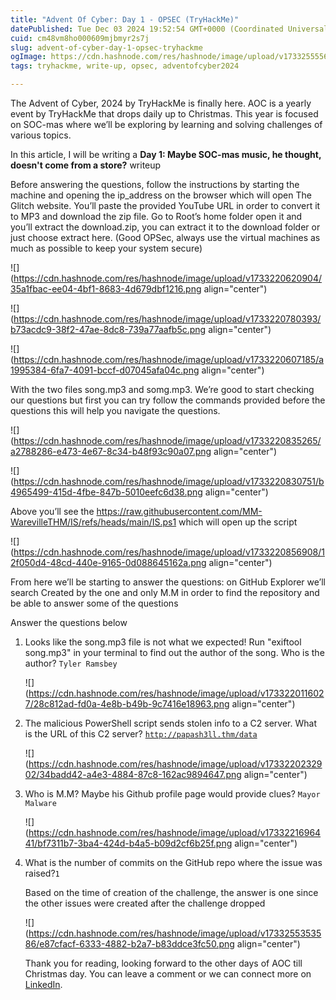 ```yaml
---
title: "Advent Of Cyber: Day 1 - OPSEC (TryHackMe)"
datePublished: Tue Dec 03 2024 19:52:54 GMT+0000 (Coordinated Universal Time)
cuid: cm48vm8ho000609mjbmyr2s7j
slug: advent-of-cyber-day-1-opsec-tryhackme
ogImage: https://cdn.hashnode.com/res/hashnode/image/upload/v1733255556311/65747865-9c98-40c5-9359-fcfa42cc6175.png
tags: tryhackme, write-up, opsec, adventofcyber2024

---
```


The Advent of Cyber, 2024 by TryHackMe is finally here. AOC is a yearly event by TryHackMe that drops daily up to Christmas. This year is focused on SOC-mas where we’ll be exploring by learning and solving challenges of various topics.

In this article, I will be writing a **Day 1: Maybe SOC-mas music, he thought, doesn't come from a store?** writeup

Before answering the questions, follow the instructions by starting the machine and opening the ip\_address on the browser which will open The Glitch website. You’ll paste the provided YouTube URL in order to convert it to MP3 and download the zip file. Go to Root’s home folder open it and you’ll extract the download.zip, you can extract it to the download folder or just choose extract here. (Good OPSec, always use the virtual machines as much as possible to keep your system secure)

![](https://cdn.hashnode.com/res/hashnode/image/upload/v1733220620904/35a1fbac-ee04-4bf1-8683-4d679dbf1216.png align="center")

![](https://cdn.hashnode.com/res/hashnode/image/upload/v1733220780393/b73acdc9-38f2-47ae-8dc8-739a77aafb5c.png align="center")

![](https://cdn.hashnode.com/res/hashnode/image/upload/v1733220607185/a1995384-6fa7-4091-bccf-d07045afa04c.png align="center")

With the two files song.mp3 and somg.mp3. We’re good to start checking our questions but first you can try follow the commands provided before the questions this will help you navigate the questions.

![](https://cdn.hashnode.com/res/hashnode/image/upload/v1733220835265/a2788286-e473-4e67-8c34-b48f93c90a07.png align="center")

![](https://cdn.hashnode.com/res/hashnode/image/upload/v1733220830751/b4965499-415d-4fbe-847b-5010eefc6d38.png align="center")

Above you’ll see the https://raw.githubusercontent.com/MM-WarevilleTHM/IS/refs/heads/main/IS.ps1 which will open up the script

![](https://cdn.hashnode.com/res/hashnode/image/upload/v1733220856908/12f050d4-48cd-440e-9165-0d088645162a.png align="center")

From here we’ll be starting to answer the questions: on GitHub Explorer we’ll search Created by the one and only M.M in order to find the repository and be able to answer some of the questions

Answer the questions below

1. Looks like the song.mp3 file is not what we expected! Run "exiftool song.mp3" in your terminal to find out the author of the song. Who is the author? `Tyler Ramsbey`
    
    ![](https://cdn.hashnode.com/res/hashnode/image/upload/v1733220116027/28c812ad-fd0a-4e8b-b49b-9c7416e18963.png align="center")
    
2. The malicious PowerShell script sends stolen info to a C2 server. What is the URL of this C2 server? [`http://papash3ll.thm/data`](http://papash3ll.thm/data)
    
    ![](https://cdn.hashnode.com/res/hashnode/image/upload/v1733220232902/34badd42-a4e3-4884-87c8-162ac9894647.png align="center")
    
3. Who is M.M? Maybe his Github profile page would provide clues? `Mayor Malware`
    
    ![](https://cdn.hashnode.com/res/hashnode/image/upload/v1733221696441/bf7311b7-3ba4-424d-b4a5-b09d2cf6b25f.png align="center")
    
4. What is the number of commits on the GitHub repo where the issue was raised?`1`
    
    Based on the time of creation of the challenge, the answer is one since the other issues were created after the challenge dropped
    
    ![](https://cdn.hashnode.com/res/hashnode/image/upload/v1733255353586/e87cfacf-6333-4882-b2a7-b83ddce3fc50.png align="center")
    
    Thank you for reading, looking forward to the other days of AOC till Christmas day. You can leave a comment or we can connect more on [LinkedIn](https://linkedin.com/in/Sharon-Jebitok).